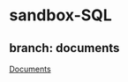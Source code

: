 # sandbox-SQL
## branch: documents
<a href="https://krhasan.github.io/sandbox-SQL/" target="_blank">Documents</a>